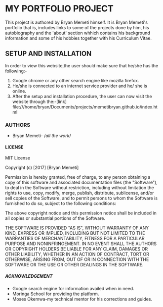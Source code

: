 # MY PORTFOLIO PROJECT

This project is authored by Bryan Memeti himself. It is Bryan Memeti's portfolio that is, includes links to some of the projects done by him, his autobiography and the 'about' section whhich contains his background information and some of his hobbies together with his Curriculum Vitae.

## SETUP AND INSTALLATION

In order to view this website,the user should make sure that he/she has the following:-
  1) Google chrome or any other search engine like mozilla firefox.
  2) He/she is connected to an internet service provider and he/ she is online.
  3) After the setup and installation procedure, the user can now visit the website through the:-[link] file:///home/bryan/Documents/projects/memetibryan.github.io/index.html

### AUTHORS

- Bryan Memeti- /_all the work_/

#### LICENSE

MIT License

Copyright (c) [2017] [Bryan Memeti]

Permission is hereby granted, free of charge, to any person obtaining a copy of this software and associated documentation files (the "Software"), to deal in the Software without restriction, including without limitation the rights to use, copy, modify, merge, publish, distribute, sublicense, and/or sell copies of the Software, and to permit persons to whom the Software is furnished to do so, subject to the following conditions:

The above copyright notice and this permission notice shall be included in all copies or substantial portions of the Software.

THE SOFTWARE IS PROVIDED "AS IS", WITHOUT WARRANTY OF ANY KIND, EXPRESS OR IMPLIED, INCLUDING BUT NOT LIMITED TO THE WARRANTIES OF MERCHANTABILITY, FITNESS FOR A PARTICULAR PURPOSE AND NONINFRINGEMENT. IN NO EVENT SHALL THE AUTHORS OR COPYRIGHT HOLDERS BE LIABLE FOR ANY CLAIM, DAMAGES OR OTHER LIABILITY, WHETHER IN AN ACTION OF CONTRACT, TORT OR OTHERWISE, ARISING FROM, OUT OF OR IN CONNECTION WITH THE SOFTWARE OR THE USE OR OTHER DEALINGS IN THE SOFTWARE.

##### ACKNOWLEDGEMENT

- Google search engine for information availed when in need.
- Moringa School for providing the platform.
- Moses Okemwa-my technical mentor for his corrections and guides.
